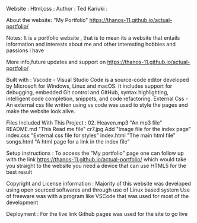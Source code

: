 Website : Html,css : 
Author : Ted Kariuki :

About the website: "My Portfolio" https://thanos-11.github.io/actual-portfolio/

Notes:
It is a portfolio website , that is to mean its a website that entails information and interests about me and other interesting hobbies and passions i have 

More info,future updates and support on https://thanos-11.github.io/actual-portfolio/ 

Built with :
Vscode - Visual Studio Code is a source-code editor developed by Microsoft for Windows, Linux and macOS. It includes support for debugging, embedded Git control and GitHub, syntax highlighting, intelligent code completion, snippets, and code refactoring.
External Css -An external css file written using vs code was used to style the pages and make the website look alive.

Files Included With This Project :
02. Heaven.mp3	"An mp3 file"
README.md	 "This Read me file"
cr7.jpg	Add "Image file for the index page"
index.css	"External css file for styles"
index.html	"The main html file"
songs.html  "A html page for a link in the index file"

Setup instructions :
To access the "My portfolio" page one can follow up with the link https://thanos-11.github.io/actual-portfolio/ which would take you straight to the website
you need a device that can use HTML5 for the best result

Copyright and License information :
Majority of this website was developed using open sourced softwares and through use of Linux based system
Use of freeware was with a program like VSCode that was used for most of the development

Deployment :
For the live link Github pages was used for the site to go live
